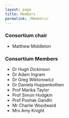 ```yaml
---
layout: page
title: Members
permalink: /Members/
---
```


### Consortium chair

* Matthew Middleton

### Consortium Members

* Dr Hugh Dickinson
* Dr Adam Ingram
* Dr Greg Wiktorowicz
* Dr Daniela Huppenkothen
* Prof Marika Taylor
* Prof Simon Hodgkin
* Prof Poshak Gandhi
* Mr Charlie Woodward
* Mrs Amy Knight


